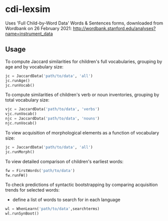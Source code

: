 # cdi-lexsim
Uses 'Full Child-by-Word Data' Words & Sentences forms, 
downloaded from Wordbank on 26 February 2021:
http://wordbank.stanford.edu/analyses?name=instrument_data

## Usage

To compute Jaccard similarities for children's full vocabularies, grouping by age and by vocabulary size:

```python
jc = JaccardData('path/to/data', 'all')
jc.runAge()
jc.runVocab()
```

To compute similarities of children's verb or noun inventories, grouping by total vocabulary size:

```python
vjc = JaccardData('path/to/data', 'verbs')
vjc.runVocab()
njc = JaccardData('path/to/data', 'nouns')
njc.runVocab()
```

To view acquisition of morphological elements as a function of vocabulary size:

```python
jc = JaccardData('path/to/data', 'all')
jc.runMorph()
```


To view detailed comparison of children's earliest words:

```python
fw = FirstWords('path/to/data')
fw.runFW()
```

To check predictions of syntactic bootstrapping by comparing acquisition trends for selected words:

* define a list of words to search for in each language

```python
wl = WhenLearn('path/to/data',searchterms)
wl.runSynBoot()
```
